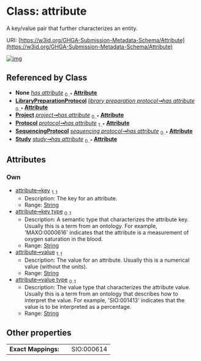 
# Class: attribute


A key/value pair that further characterizes an entity.

URI: [https://w3id.org/GHGA-Submission-Metadata-Schema/Attribute](https://w3id.org/GHGA-Submission-Metadata-Schema/Attribute)


[![img](https://yuml.me/diagram/nofunky;dir:TB/class/[Study],[SequencingProtocol],[Protocol],[Project],[LibraryPreparationProtocol],[AttributeMixin]++-%20has%20attribute%200..*>[Attribute&#124;key:string;key_type:string%20%3F;value:string;value_type:string%20%3F],[LibraryPreparationProtocol]++-%20has%20attribute%200..*>[Attribute],[Project]++-%20has%20attribute%200..*>[Attribute],[Protocol]++-%20has%20attribute%201..*>[Attribute],[SequencingProtocol]++-%20has%20attribute%200..*>[Attribute],[Study]++-%20has%20attribute%200..*>[Attribute],[AttributeMixin])](https://yuml.me/diagram/nofunky;dir:TB/class/[Study],[SequencingProtocol],[Protocol],[Project],[LibraryPreparationProtocol],[AttributeMixin]++-%20has%20attribute%200..*>[Attribute&#124;key:string;key_type:string%20%3F;value:string;value_type:string%20%3F],[LibraryPreparationProtocol]++-%20has%20attribute%200..*>[Attribute],[Project]++-%20has%20attribute%200..*>[Attribute],[Protocol]++-%20has%20attribute%201..*>[Attribute],[SequencingProtocol]++-%20has%20attribute%200..*>[Attribute],[Study]++-%20has%20attribute%200..*>[Attribute],[AttributeMixin])

## Referenced by Class

 *  **None** *[has attribute](has_attribute.md)*  <sub>0..\*</sub>  **[Attribute](Attribute.md)**
 *  **[LibraryPreparationProtocol](LibraryPreparationProtocol.md)** *[library preparation protocol➞has attribute](library_preparation_protocol_has_attribute.md)*  <sub>0..\*</sub>  **[Attribute](Attribute.md)**
 *  **[Project](Project.md)** *[project➞has attribute](project_has_attribute.md)*  <sub>0..\*</sub>  **[Attribute](Attribute.md)**
 *  **[Protocol](Protocol.md)** *[protocol➞has attribute](protocol_has_attribute.md)*  <sub>1..\*</sub>  **[Attribute](Attribute.md)**
 *  **[SequencingProtocol](SequencingProtocol.md)** *[sequencing protocol➞has attribute](sequencing_protocol_has_attribute.md)*  <sub>0..\*</sub>  **[Attribute](Attribute.md)**
 *  **[Study](Study.md)** *[study➞has attribute](study_has_attribute.md)*  <sub>0..\*</sub>  **[Attribute](Attribute.md)**

## Attributes


### Own

 * [attribute➞key](attribute_key.md)  <sub>1..1</sub>
     * Description: The key for an attribute.
     * Range: [String](types/String.md)
 * [attribute➞key type](attribute_key_type.md)  <sub>0..1</sub>
     * Description: A semantic type that characterizes the attribute key. Usually this is a term from an ontology. For example, 'MAXO:0000616' indicates that the attribute is a measurement of oxygen saturation in the blood.
     * Range: [String](types/String.md)
 * [attribute➞value](attribute_value.md)  <sub>1..1</sub>
     * Description: The value for an attribute. Usually this is a numerical value (without the units).
     * Range: [String](types/String.md)
 * [attribute➞value type](attribute_value_type.md)  <sub>0..1</sub>
     * Description: The value type that characterizes the attribute value. Usually this is a term from an ontology that describes how to interpret the value. For example, 'SIO:001413' indicates that the value is to be interpreted as a percentage.
     * Range: [String](types/String.md)

## Other properties

|  |  |  |
| --- | --- | --- |
| **Exact Mappings:** | | SIO:000614 |

